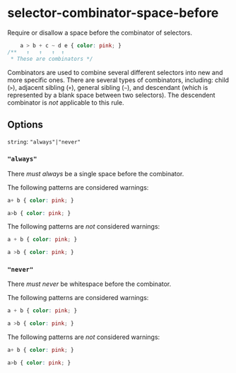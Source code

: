 # selector-combinator-space-before

Require or disallow a space before the combinator of selectors.

```css
    a > b + c ~ d e { color: pink; }
/**   ↑   ↑   ↑  ↑ 
 * These are combinators */
```

Combinators are used to combine several different selectors into new and more specific ones. There are several types of combinators, including: child (`>`), adjacent sibling (`+`), general sibling (`~`), and descendant (which is represented by a blank space between two selectors). The descendent combinator is *not* applicable to this rule.

## Options

`string`: `"always"|"never"`

### `"always"`

There *must always* be a single space before the combinator.

The following patterns are considered warnings:

```css
a+ b { color: pink; }
```

```css
a>b { color: pink; }
```

The following patterns are *not* considered warnings:

```css
a + b { color: pink; }
```

```css
a >b { color: pink; }
```

### `"never"`

There *must never* be whitespace before the combinator.

The following patterns are considered warnings:

```css
a + b { color: pink; }
```

```css
a >b { color: pink; }
```

The following patterns are *not* considered warnings:

```css
a+ b { color: pink; }
```

```css
a>b { color: pink; }
```
